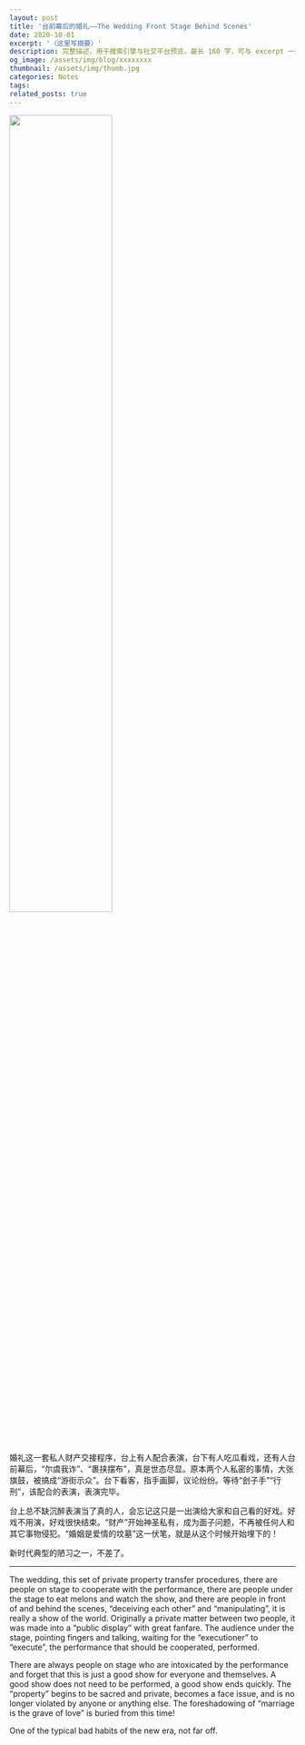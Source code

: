 ```yaml
---
layout: post
title: '台前幕后的婚礼——The Wedding Front Stage Behind Scenes'
date: 2020-10-01
excerpt: '（这里写摘要）'
description: 完整描述，用于搜索引擎与社交平台预览，最长 160 字，可与 excerpt 一致
og_image: /assets/img/blog/xxxxxxxx
thumbnail: /assets/img/thumb.jpg
categories: Notes
tags: 
related_posts: true
---
```


<img src="{{ '/assets/img/blog/xxxxxxxx' | relative_url }}" style="width:60%;">

婚礼这一套私人财产交接程序，台上有人配合表演，台下有人吃瓜看戏，还有人台前幕后，“尔虞我诈”、“裹挟摆布”，真是世态尽显。原本两个人私密的事情，大张旗鼓，被搞成“游街示众”。台下看客，指手画脚，议论纷纷。等待“刽子手”“行刑”，该配合的表演，表演完毕。

台上总不缺沉醉表演当了真的人，会忘记这只是一出演给大家和自己看的好戏。好戏不用演，好戏很快结束。“财产”开始神圣私有，成为面子问题，不再被任何人和其它事物侵犯。“婚姻是爱情的坟墓”这一伏笔，就是从这个时候开始埋下的！

新时代典型的陋习之一，不差了。

---

The wedding, this set of private property transfer procedures, there are people on stage to cooperate with the performance, there are people under the stage to eat melons and watch the show, and there are people in front of and behind the scenes, “deceiving each other” and “manipulating”, it is really a show of the world. Originally a private matter between two people, it was made into a “public display” with great fanfare. The audience under the stage, pointing fingers and talking, waiting for the “executioner” to “execute”, the performance that should be cooperated, performed.

There are always people on stage who are intoxicated by the performance and forget that this is just a good show for everyone and themselves. A good show does not need to be performed, a good show ends quickly. The “property” begins to be sacred and private, becomes a face issue, and is no longer violated by anyone or anything else. The foreshadowing of “marriage is the grave of love” is buried from this time!

One of the typical bad habits of the new era, not far off.